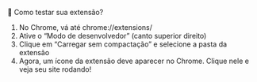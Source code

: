 🔹 Como testar sua extensão?
1.	No Chrome, vá até chrome://extensions/
2.	Ative o “Modo de desenvolvedor” (canto superior direito)
3.	Clique em “Carregar sem compactação” e selecione a pasta da extensão
4.	Agora, um ícone da extensão deve aparecer no Chrome. Clique nele e veja seu site rodando!

